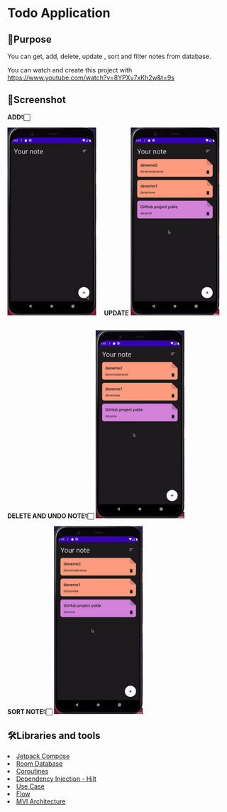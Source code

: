 # Todo Application

## 🥳Purpose

You can get, add, delete, update , sort and filter notes from database.

You can watch and create this project with https://www.youtube.com/watch?v=8YPXv7xKh2w&t=9s

## 🌟Screenshot

<b>ADD👇🏻</b>
<p float="left">
<img src="https://github.com/seymafirat/to-do-app/blob/main/add-note.gif" width="200" />&emsp;
<b>UPDATE</b>
<img src="https://github.com/seymafirat/to-do-app/blob/main/update-note.gif" width="200" /> &emsp;&emsp;&emsp;
</p>  

<p float="left">
<b>DELETE AND UNDO NOTE👇🏻</b>
<img src="https://github.com/seymafirat/to-do-app/blob/main/update-note.gif" width="200" /> &emsp;&emsp;&emsp;

<b>SORT NOTE👇🏻</b>
<img src="https://github.com/seymafirat/to-do-app/blob/main/update-note.gif" width="200" />&emsp;&emsp;&emsp;
</p>

## 🛠Libraries and tools

<li><a href="[https://developer.android.com/jetpack/compose?gclid=CjwKCAjw9-KTBhBcEiwAr19ig9HauwNKjaxhqRFikCR3lQgUmEY0nrimD23FE2yHpyV8_FKAq2XkZhoC7pIQAvD_BwE&gclsrc=aw.ds](https://developer.android.com/jetpack/compose?gclid=CjwKCAjw9-KTBhBcEiwAr19ig9HauwNKjaxhqRFikCR3lQgUmEY0nrimD23FE2yHpyV8_FKAq2XkZhoC7pIQAvD_BwE&gclsrc=aw.ds)">Jetpack Compose</a></li>
<li><a href="[https://developer.android.com/training/data-storage/room](https://developer.android.com/training/data-storage/room)">Room Database</a></li>
<li><a href="[https://developer.android.com/topic/libraries/architecture/coroutines](https://developer.android.com/topic/libraries/architecture/coroutines)">Coroutines</a></li>

<li><a href="[https://developer.android.com/training/dependency-injection/hilt-android](https://developer.android.com/training/dependency-injection/hilt-android)">Dependency Injection - Hilt</a></li>

<li><a href="[https://developer.android.com/topic/architecture/domain-layer](https://developer.android.com/topic/architecture/domain-layer)">Use Case</a></li>

<li><a href="[https://developer.android.com/kotlin/flow](https://developer.android.com/kotlin/flow)">Flow</a></li>

<li><a href="[https://developer.android.com/topic/architecture](https://developer.android.com/topic/architecture)">MVI Architecture</a></li>
